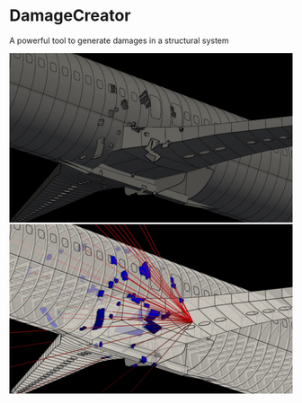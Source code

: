 # DamageCreator
A powerful tool to generate damages in a structural system

![Image](images/damage1.png)
![Image](images/damage2.png)
